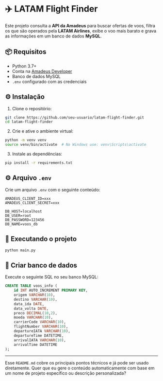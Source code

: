 # ✈️ LATAM Flight Finder

Este projeto consulta a **API da Amadeus** para buscar ofertas de voos, filtra os que são operados pela **LATAM Airlines**, exibe o voo mais barato e grava as informações em um banco de dados **MySQL**.

## 📦 Requisitos

- Python 3.7+
- Conta na [Amadeus Developer](https://developers.amadeus.com/)
- Banco de dados MySQL
- `.env` configurado com as credenciais

## ⚙️ Instalação

1. Clone o repositório:

```bash
git clone https://github.com/seu-usuario/latam-flight-finder.git
cd latam-flight-finder
```

2. Crie e ative o ambiente virtual:

```bash
python -m venv venv
source venv/bin/activate  # No Windows use: venv\Scripts\activate
```

3. Instale as dependências:

```bash
pip install -r requirements.txt
```

## ⚙️ Arquivo `.env`

Crie um arquivo `.env` com o seguinte conteúdo:

```env
AMADEUS_CLIENT_ID=xxx
AMADEUS_CLIENT_SECRET=xxx

DB_HOST=localhost
DB_USER=root
DB_PASSWORD=123456
DB_NAME=voos_db
```

## 🚀 Executando o projeto

```bash
python main.py
```

## 🧱 Criar banco de dados

Execute o seguinte SQL no seu banco MySQL:

```sql
CREATE TABLE voos_info (
    id INT AUTO_INCREMENT PRIMARY KEY,
    origem VARCHAR(10),
    destino VARCHAR(10),
    data_ida DATE,
    data_volta DATE,
    preco DECIMAL(10,2),
    moeda VARCHAR(10),
    carrierCode VARCHAR(10),
    flightNumber VARCHAR(10),
    departureIATA VARCHAR(10),
    departureTime DATETIME,
    arrivalIATA VARCHAR(10),
    arrivalTime DATETIME
);
```

---

Esse `README.md` cobre os principais pontos técnicos e já pode ser usado diretamente. Quer que eu gere o conteúdo automaticamente com base em um nome de projeto específico ou descrição personalizada?
